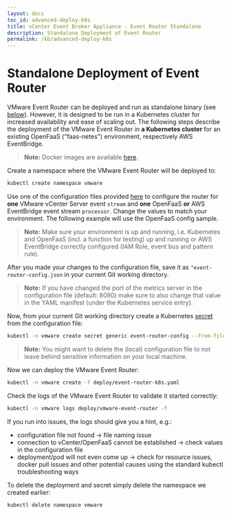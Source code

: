 ```yaml
---
layout: docs
toc_id: advanced-deploy-k8s
title: vCenter Event Broker Appliance - Event Router Standalone
description: Standalone Deployment of Event Router
permalink: /kb/advanced-deploy-k8s
---
```


# Standalone Deployment of Event Router
VMware Event Router can be deployed and run as standalone binary (see [below](#build-from-source)). However, it is designed to be run in a Kubernetes cluster for increased availability and ease of scaling out. The following steps describe the deployment of the VMware Event Router in **a Kubernetes cluster** for an existing OpenFaaS ("faas-netes") environment, respectively AWS EventBridge.

> **Note:** Docker images are available [here](https://hub.docker.com/r/vmware/veba-event-router).

Create a namespace where the VMware Event Router will be deployed to:

```bash
kubectl create namespace vmware
```

Use one of the configuration files provided [here](deploy/) to configure the router for **one** VMware vCenter Server event `stream` and **one** OpenFaaS **or** AWS EventBridge event stream `processor`. Change the values to match your environment. The following example will use the OpenFaaS config sample.

> **Note:** Make sure your environment is up and running, i.e. Kubernetes and OpenFaaS (incl. a function for testing) up and running or AWS EventBridge correctly configured (IAM Role, event bus and pattern rule).

After you made your changes to the configuration file, save it as `"event-router-config.json` in your current Git working directory. 

> **Note:** If you have changed the port of the metrics server in the configuration file (default: 8080) make sure to also change that value in the YAML manifest (under the Kubernetes service entry).

Now, from your current Git working directory create a Kubernetes [secret](https://kubernetes.io/docs/concepts/configuration/secret/) from the configuration file:

```bash
kubectl -n vmware create secret generic event-router-config --from-file=event-router-config.json
```

> **Note:** You might want to delete the (local) configuration file to not leave behind sensitive information on your local machine.

Now we can deploy the VMware Event Router:

```bash
kubectl -n vmware create -f deploy/event-router-k8s.yaml
```

Check the logs of the VMware Event Router to validate it started correctly:

```bash
kubectl -n vmware logs deploy/vmware-event-router -f
```

If you run into issues, the logs should give you a hint, e.g.:

- configuration file not found -> file naming issue
- connection to vCenter/OpenFaaS cannot be established -> check values in the configuration file
- deployment/pod will not even come up -> check for resource issues, docker pull issues and other potential causes using the standard kubectl troubleshooting ways

To delete the deployment and secret simply delete the namespace we created earlier:

```bash
kubectl delete namespace vmware
```